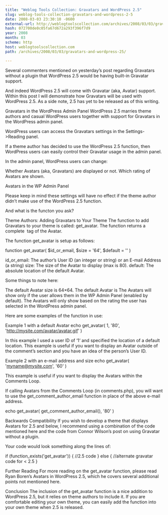 ```yaml
---
title: "Weblog Tools Collection: Gravatars and WordPress 2.5"
slug: weblog-tools-collection-gravatars-and-wordpress-2-5
date: 2008-03-03 23:30:10 -0600
external-url: http://weblogtoolscollection.com/archives/2008/03/03/gravatars-and-wordpress-25/
hash: 072700de0c05fa67d672a293f396f7d9
year: 2008
month: 03
scheme: http
host: weblogtoolscollection.com
path: /archives/2008/03/03/gravatars-and-wordpress-25/

---
```


Several commenters mentioned on yesterday’s post regarding Gravatars without a plugin that WordPress 2.5 would be having built-in Gravatar support.

And indeed WordPress 2.5 will come with Gravatar (aka, Avatar) support.  Within this post I will demonstrate how Gravatars will be used with WordPress 2.5.  As a side note, 2.5 has yet to be released as of this writing.

Gravatars in the WordPress Admin Panel
WordPress 2.5 marries theme authors and casual WordPress users together with support for Gravatars in the WordPress admin panel.

WordPress users can access the Gravatars settings in the Settings->Reading panel.

If a theme author has decided to use the WordPress 2.5 function, then WordPress users can easily control their Gravatar usage in the admin panel.

In the admin panel, WordPress users can change:


Whether Avatars (aka, Gravatars) are displayed or not.
Which rating of Avatars are shown.


Avatars in the WP Admin Panel

Please keep in mind these settings will have no effect if the theme author didn’t make use of the WordPress 2.5 function.

And what is the functon you ask?

Theme Authors:  Adding Gravatars to Your Theme
The function to add Gravatars to your theme is called:  get_avatar.  The function returns a complete <img> tag of the Avatar.

The function get_avatar is setup as follows:

function get_avatar( $id_or_email, $size = '64', $default = '' )


id_or_email: The author’s User ID (an integer or string) or an E-mail Address (a string)
size: The size of the Avatar to display (max is 80).
default: The absolute location of the default Avatar.

Some things to note here:


The default Avatar size is 64×64.
The default Avatar is 
The Avatars will show only if the user allows them in the WP Admin Panel (enabled by default).
The Avatars will only show based on the rating the user has selected in the WordPress admin panel.

Here are some examples of the function in use:

Example 1 with a default Avatar
echo get_avatar( 1, '80', 'http://mysite.com/avatar/avatar.gif' )

In this example I used a user ID of ‘1‘ and specified the location of a default location.  This example is useful if you want to display an Avatar outside of the comment’s section and you have an idea of the person’s User ID.

Example 2 with an e-mail address and size
echo get_avatar( 'myname@mysite.com', '60' )

This example is useful if you want to display the Avatars within the Comments Loop.

If calling Avatars from the Comments Loop (in comments.php), you will want to use the get_comment_author_email function in place of the above e-mail address.

echo get_avatar( get_comment_author_email(), '80' )

Backwards Compatibility
If you wish to develop a theme that displays Avatars for 2.5 and below, I recommend using a combination of the code mentioned here and the code from Connor Wilson’s post on using Gravatar without a plugin.

Your code would look something along the lines of:

 


if (function_exists('get_avatar')) &#123;
 //2.5 code
 &#125; else &#123;
 //alternate gravatar code for < 2.5
 &#125;

Further Reading
For more reading on the get_avatar function, please read Ryan Boren’s Avatars in WordPress 2.5, which he covers several additional points not mentioned here.

Conclusion
The inclusion of the get_avatar function is a nice addition to WordPress 2.5, but it relies on theme authors to include it.  If you are comfortable editing your own theme, you can easily add the function into your own theme when 2.5 is released.


